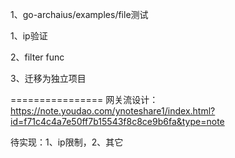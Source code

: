 1、go-archaius/examples/file测试

1、ip验证

2、filter func

3、迁移为独立项目

================
网关流设计：https://note.youdao.com/ynoteshare1/index.html?id=f71c4c4a7e50ff7b15543f8c8ce9b6fa&type=note

待实现：1、ip限制，2、其它